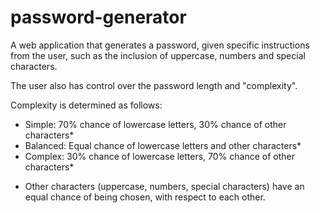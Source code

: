 # password-generator

A web application that generates a password, given specific instructions from the user, such as the inclusion of uppercase, numbers and special characters.

The user also has control over the password length and "complexity".

Complexity is determined as follows:
- Simple: 70% chance of lowercase letters, 30% chance of other characters*
- Balanced: Equal chance of lowercase letters and other characters*
- Complex: 30% chance of lowercase letters, 70% chance of other characters*

* Other characters (uppercase, numbers, special characters) have an equal chance of being chosen, with respect to each other.
